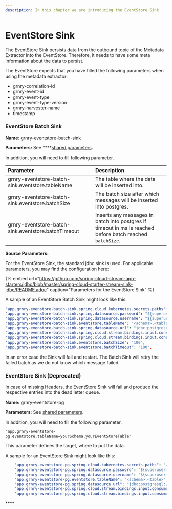 ```yaml
---
description: In this chapter we are introducing the EventStore Sink
---
```


# EventStore Sink

The EventStore Sink persists data from the outbound topic of the Metadata Extractor into the EventStore. Therefore, it needs to have some meta information about the data to persist.

The EventStore expects that you have filled the following parameters when using the metadata extractor:

* grnry-correlation-id 
* grnry-event-id 
* grnry-event-type 
* grnry-event-type-version
* grnry-harvester-name
* timestamp

### EventStore Batch Sink

**Name**: grnry-eventstore-batch-sink

**Parameters:**  See ****[shared parameters](grnry-components-and-parameters.md)**.**

In addition, you will need to fill following parameter.

| Parameter | Description |
| :--- | :--- |
| grnry-eventstore-batch-sink.eventstore.tableName | The table where the data will be inserted into. |
| grnry-eventstore-batch-sink.eventstore.batchSize | The batch size after which messages will be inserted into postgres. |
| grnry-eventstore-batch-sink.eventstore.batchTimeout | Inserts any messages in batch into postgres if timeout in ms is reached before batch reached `batchSize`. |

**Source Parameters:**

For the EventStore Sink, the standard jdbc sink is used. For applicable parameters, you may find the configuration here:



{% embed url="https://github.com/spring-cloud-stream-app-starters/jdbc/blob/master/spring-cloud-starter-stream-sink-jdbc/README.adoc" caption="Parameters for the EventStore Sink" %}

A sample of an EventStore Batch Sink might look like this:

```yaml
"app.grnry-evenstore-batch-sink.spring.cloud.kubernetes.secrets.paths": "/usr/src/app/db-secret",
"app.grnry-evenstore-batch-sink.spring.datasource.password": "${superuser-password}",
"app.grnry-evenstore-batch-sink.spring.datasource.username": "${superuser-username}",
"app.grnry-evenstore-batch-sink.eventstore.tableName": "<schema>.<table>",
"app.grnry-evenstore-batch-sink.spring.datasource.url": "jdbc:postgresql://<URL>:<Port>/postgres?currentSchema=public",
"app.grnry-evenstore-batch-sink.spring.cloud.stream.bindings.input.consumer.concurrency": 3,
"app.grnry-evenstore-batch-sink.spring.cloud.stream.bindings.input.consumer.partitioned": true,
"app.grnry-evenstore-batch-sink.eventstore.batchSize": "100",
"app.grnry-evenstore-batch-sink.eventstore.batchTimeout": "100",
```

In an error case the Sink will fail and restart. The Batch Sink will retry the failed batch as we do not know which message failed.

### EventStore Sink \(Deprecated\)

In case of missing Headers, the EventStore Sink will fail and produce the respective entries into the dead letter queue.

**Name:** grnry-eventstore-pg

**Parameters**: See [shared parameters](grnry-components-and-parameters.md).

In addition, you will need to fill the following parameter.

```text
"app.grnry-eventstore-pg.eventstore.tableName=yourSchema.yourEventStoreTable"
```

This parameter defines the target, where to put the data.

A sample for an EventStore Sink might look like this:

```yaml
	"app.grnry-eventstore-pg.spring.cloud.kubernetes.secrets.paths": "/usr/src/app/db-secret",
	"app.grnry-eventstore-pg.spring.datasource.password": "${superuser-password}",
	"app.grnry-eventstore-pg.spring.datasource.username": "${superuser-username}",
	"app.grnry-eventstore-pg.eventstore.tableName": "<schema>.<table>",
	"app.grnry-eventstore-pg.spring.datasource.url": "jdbc:postgresql://<URL>:<Port>/postgres?currentSchema=public",
	"app.grnry-eventstore-pg.spring.cloud.stream.bindings.input.consumer.concurrency": 3,
	"app.grnry-eventstore-pg.spring.cloud.stream.bindings.input.consumer.partitioned": true,
```

\*\*\*\*

